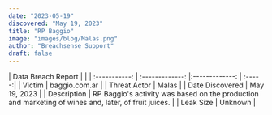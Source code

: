 ```yaml
---
date: "2023-05-19"
discovered: "May 19, 2023"
title: "RP Baggio"
image: "images/blog/Malas.png"
author: "Breachsense Support"
draft: false
---
```


| Data Breach Report           |              | 
| :-----------: | :-------------:     |:-------------:    | :-----:|
| Victim      | baggio.com.ar      | 
| Threat Actor      | Malas      | 
| Date Discovered      | May 19, 2023      | 
| Description      | RP Baggio's activity was based on the production and marketing of wines and, later, of fruit juices.      | 
| Leak Size      | Unknown      | 


